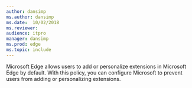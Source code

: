 ```yaml
---
author: dansimp
ms.author: dansimp
ms.date:  10/02/2018
ms.reviewer: 
audience: itpro
manager: dansimp
ms.prod: edge
ms.topic: include
---
```


Microsoft Edge allows users to add or personalize extensions in Microsoft Edge by default. With this policy, you can configure Microsoft to prevent users from adding or personalizing extensions.
